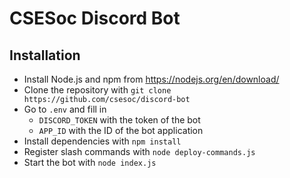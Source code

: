 # CSESoc Discord Bot

## Installation

-   Install Node.js and npm from https://nodejs.org/en/download/
-   Clone the repository with `git clone https://github.com/csesoc/discord-bot`
-   Go to `.env` and fill in
    -   `DISCORD_TOKEN` with the token of the bot
    -   `APP_ID` with the ID of the bot application
-   Install dependencies with `npm install`
-   Register slash commands with `node deploy-commands.js`
-   Start the bot with `node index.js`
